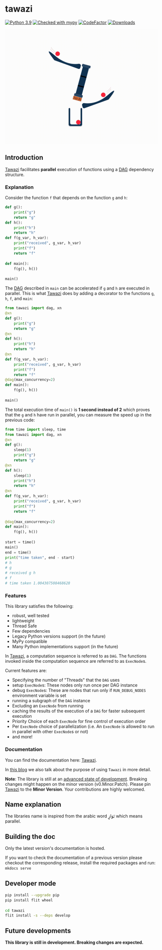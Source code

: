 # tawazi
<!--Python badges -->
[![Python 3.9](https://img.shields.io/badge/python-3.9%20|%203.10%20|%203.11%20|%203.12|%203.13-blue.svg)](https://www.python.org/)
[![Checked with mypy](http://www.mypy-lang.org/static/mypy_badge.svg)](http://mypy-lang.org/)
[![CodeFactor](https://www.codefactor.io/repository/github/mindee/tawazi/badge)](https://www.codefactor.io/repository/github/mindee/tawazi)
[![Downloads](https://img.shields.io/pypi/dm/tawazi)](https://pypi.org/project/tawazi/)

<!--Tawazi Badge-->
![Tawazi GIF](documentation/tawazi_GIF.gif)

## Introduction

<!-- TODO: put a link explaining what a DAG is-->

<!-- TODO: document that if you want to run DAG in a sync context, the DAG should be sync, if you want to run it in a async context, the DAG should be async-->

[Tawazi](https://pypi.org/project/tawazi/) facilitates **parallel** execution of functions using a [DAG](https://en.wikipedia.org/wiki/Directed_acyclic_graph) dependency structure.

### Explanation

Consider the function `f` that depends on the function `g` and `h`:
```python
def g():
    print("g")
    return "g"
def h():
    print("h")
    return "h"
def f(g_var, h_var):
    print("received", g_var, h_var)
    print("f")
    return "f"

def main():
    f(g(), h())

main()
```
The [DAG](https://en.wikipedia.org/wiki/Directed_acyclic_graph) described in `main` can be accelerated if `g` and `h` are executed in parallel. This is what [Tawazi](https://pypi.org/project/tawazi/) does by adding a decorator to the functions `g`, `h`, `f`, and `main`:

```python
from tawazi import dag, xn
@xn
def g():
    print("g")
    return "g"
@xn
def h():
    print("h")
    return "h"
@xn
def f(g_var, h_var):
    print("received", g_var, h_var)
    print("f")
    return "f"
@dag(max_concurrency=2)
def main():
    f(g(), h())

main()
```
The total execution time of `main()` is **1 second instead of 2** which proves that the `g` and `h` have run in parallel, you can measure the speed up in the previous code:
```python
from time import sleep, time
from tawazi import dag, xn
@xn
def g():
    sleep(1)
    print("g")
    return "g"
@xn
def h():
    sleep(1)
    print("h")
    return "h"
@xn
def f(g_var, h_var):
    print("received", g_var, h_var)
    print("f")
    return "f"

@dag(max_concurrency=2)
def main():
    f(g(), h())

start = time()
main()
end = time()
print("time taken", end - start)
# h
# g
# received g h
# f
# time taken 1.004307508468628
```

### Features

This library satisfies the following:
* robust, well tested
* lightweight
* Thread Safe
* Few dependencies
* Legacy Python versions support (in the future)
* MyPy compatible
* Many Python implementations support (in the future)

In [Tawazi](https://pypi.org/project/tawazi/), a computation sequence is referred to as `DAG`. The functions invoked inside the computation sequence are referred to as `ExecNode`s.

Current features are:
* Specifying the number of "Threads" that the `DAG` uses
* setup `ExecNode`s: These nodes only run once per DAG instance
* debug `ExecNode`s: These are nodes that run only if `RUN_DEBUG_NODES` environment variable is set
* running a subgraph of the `DAG` instance
* Excluding an `ExecNode` from running
* caching the results of the execution of a `DAG` for faster subsequent execution
* Priority Choice of each `ExecNode` for fine control of execution order
* Per `ExecNode` choice of parallelization (i.e. An `ExecNode` is allowed to run in parallel with other `ExecNode`s or not)
* and more!

### Documentation
You can find the documentation here: [Tawazi](https://mindee.github.io/tawazi/).

In [this blog](https://blog.mindee.com/directed-acyclic-graph-dag-scheduler-library/) we also talk about the purpose of using `Tawazi` in more detail.

**Note**: The library is still at an [advanced state of development](#future-developments). Breaking changes might happen on the minor version (v0.Minor.Patch). Please pin [Tawazi](https://pypi.org/project/tawazi/) to the __Minor Version__. Your contributions are highly welcomed.

## Name explanation
The libraries name is inspired from the arabic word تَوَازٍ which means parallel.

## Building the doc
Only the latest version's documentation is hosted. 

If you want to check the documentation of a previous version please checkout the corresponding release, install the required packages and run: `mkdocs serve`


## Developer mode
```sh
pip install --upgrade pip
pip install flit wheel

cd tawazi
flit install -s --deps develop
```

## Future developments
__This library is still in development. Breaking changes are expected.__

